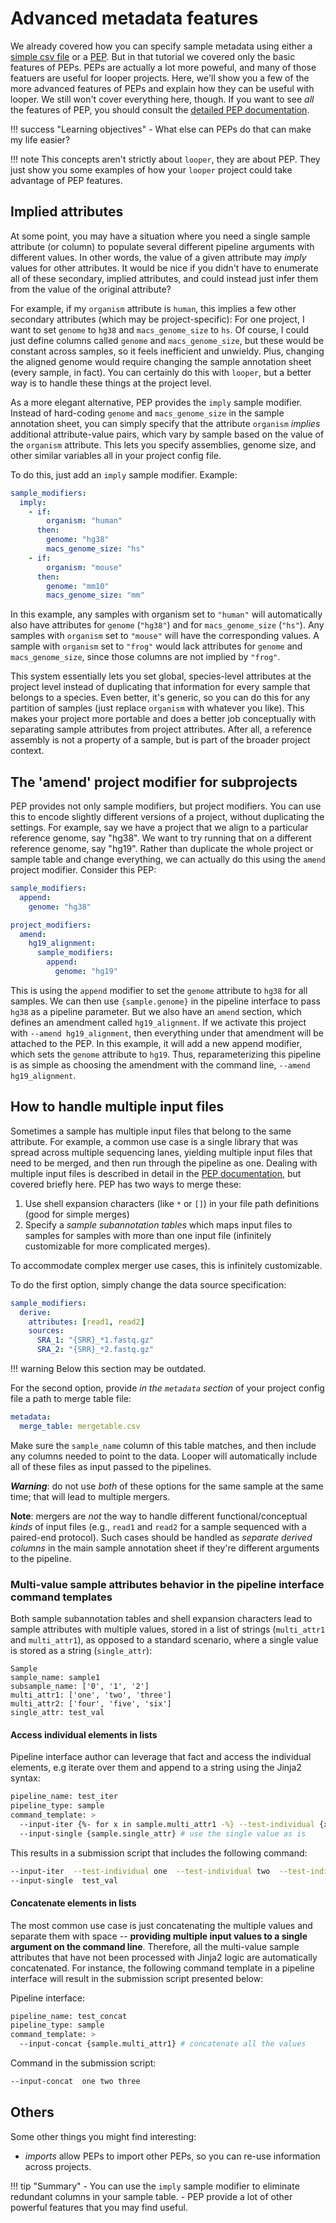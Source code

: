 # Advanced metadata features

We already covered how you can specify sample metadata using either a [simple csv file](../tutorial/initialize.md) or a [PEP](../tutorial/metadata.md).
But in that tutorial we covered only the basic features of PEPs.
PEPs are actually a lot more poweful, and many of those featuers are useful for looper projects.
Here, we'll show you a few of the more advanced features of PEPs and explain how they can be useful with looper. 
We still won't cover everything here, though.
If you want to see *all* the features of PEP, you should consult the [detailed PEP documentation](../../spec/simple-example.md).


!!! success "Learning objectives"
    - What else can PEPs do that can make my life easier?


!!! note
    This concepts aren't strictly about `looper`, they are about PEP. They just show you some examples of how your `looper` project could take advantage of PEP features.


## Implied attributes

At some point, you may have a situation where you need a single sample attribute (or column)
to populate several different pipeline arguments with different values.
In other words, the value of a given attribute may *imply* values for other attributes.
It would be nice if you didn't have to enumerate all of these secondary, implied attributes,
and could instead just infer them from the value of the original attribute?

For example, if my `organism` attribute is `human`, this implies a few other secondary attributes
(which may be project-specific): For one project, I want to set `genome` to `hg38` and `macs_genome_size` to `hs`.
Of course, I could just define columns called `genome` and `macs_genome_size`, but these would be constant across samples, so it feels inefficient and unwieldy.
Plus, changing the aligned genome would require changing the sample annotation sheet (every sample, in fact).
You can certainly do this with `looper`, but a better way is to handle these things at the project level.

As a more elegant alternative, PEP provides the `imply` sample modifier.
Instead of hard-coding `genome` and `macs_genome_size` in the sample annotation sheet,
you can simply specify that the attribute `organism` *implies* additional attribute-value pairs, which vary by sample based on the value of the `organism` attribute.
This lets you specify assemblies, genome size, and other similar variables all in your project config file.

To do this, just add an `imply` sample modifier. Example:

```yaml
sample_modifiers:
  imply:
    - if:
        organism: "human"
      then:
        genome: "hg38"
        macs_genome_size: "hs"
    - if:
        organism: "mouse"
      then:
        genome: "mm10"
        macs_genome_size: "mm"
```

In this example, any samples with organism set to `"human"` will automatically also have attributes for `genome` (`"hg38"`) and for `macs_genome_size` (`"hs"`).
Any samples with `organism` set to `"mouse"` will have the corresponding values.
A sample with `organism` set to `"frog"` would lack attributes for `genome` and `macs_genome_size`, since those columns are not implied by `"frog"`.

This system essentially lets you set global, species-level attributes at the project level instead of duplicating that information for every sample that belongs to a species.
Even better, it's generic, so you can do this for any partition of samples (just replace `organism` with whatever you like). 
This makes your project more portable and does a better job conceptually with separating sample attributes from project attributes.
After all, a reference assembly is not a property of a sample, but is part of the broader project context.


## The 'amend' project modifier for subprojects

PEP provides not only sample modifiers, but project modifiers.
You can use this to encode slightly different versions of a project, without duplicating the settings.
For example, say we have a project that we align to a particular reference genome, say "hg38".
We want to try running that on a different reference genome, say "hg19".
Rather than duplicate the whole project or sample table and change everything, we can actually do this using the `amend` project modifier.
Consider this PEP:

```yaml
sample_modifiers:
  append:
    genome: "hg38"

project_modifiers:
  amend:
    hg19_alignment:
      sample_modifiers:
        append:
          genome: "hg19"
```

This is using the `append` modifier to set the `genome` attribute to `hg38` for all samples.
We can then use `{sample.genome}` in the pipeline interface to pass `hg38` as a pipeline parameter.
But we also have an `amend` section, which defines an amendment called `hg19_alignment`.
If we activate this project with `--amend hg19_alignment`, then everything under that amendment will be attached to the PEP.
In this example, it will add a new append modifier, which sets the `genome` attribute to `hg19`.
Thus, reparameterizing this pipeline is as simple as choosing the amendment with the command line, `--amend hg19_alignment`.


## How to handle multiple input files

Sometimes a sample has multiple input files that belong to the same attribute. For example, a common use case is a single library that was spread across multiple sequencing lanes, yielding multiple input files that need to be merged, and then run through the pipeline as one. Dealing with multiple input files is described in detail in the [PEP documentation](https://pep.databio.org/spec/howto-multi-value-attributes/), but covered briefly here. PEP has two ways to merge these:

1. Use shell expansion characters (like `*` or `[]`) in your file path definitions (good for simple merges)
2. Specify a *sample subannotation tables* which maps input files to samples for samples with more than one input file (infinitely customizable for more complicated merges).

To accommodate complex merger use cases, this is infinitely customizable.

To do the first option, simply change the data source specification:

```yaml title="portion of a pep config" hl_lines="4-6"
sample_modifiers:
  derive:
    attributes: [read1, read2]
    sources:
      SRA_1: "{SRR}_*1.fastq.gz"
      SRA_2: "{SRR}_*2.fastq.gz"
```

!!! warning
    Below this section may be outdated.

For the second option, provide *in the `metadata` section* of your project config file a path to merge table file:

```yaml
metadata:
  merge_table: mergetable.csv
```

Make sure the `sample_name` column of this table matches, and then include any columns needed to point to the data.
Looper will automatically include all of these files as input passed to the pipelines.

***Warning***: do not use *both* of these options for the same sample at the same time; that will lead to multiple mergers.

**Note**: mergers are *not* the way to handle different functional/conceptual *kinds* of input files (e.g., `read1` and `read2` for a sample sequenced with a paired-end protocol).
Such cases should be handled as *separate derived columns* in the main sample annotation sheet if they're different arguments to the pipeline.




### Multi-value sample attributes behavior in the pipeline interface command templates

Both sample subannotation tables and shell expansion characters lead to sample attributes with multiple values, stored in a list of strings (`multi_attr1` and `multi_attr1`), as opposed to a standard scenario, where a single value is stored as a string (`single_attr`):

```
Sample
sample_name: sample1
subsample_name: ['0', '1', '2']
multi_attr1: ['one', 'two', 'three']
multi_attr2: ['four', 'five', 'six']
single_attr: test_val
```

#### Access individual elements in lists

Pipeline interface author can leverage that fact and access the individual elements, e.g iterate over them and append to a string using the Jinja2 syntax:

```bash
pipeline_name: test_iter
pipeline_type: sample
command_template: >
  --input-iter {%- for x in sample.multi_attr1 -%} --test-individual {x} {% endfor %} # iterate over multiple values
  --input-single {sample.single_attr} # use the single value as is

```

This results in a submission script that includes the following command:
```bash
--input-iter  --test-individual one  --test-individual two  --test-individual three
--input-single  test_val
```

#### Concatenate elements in lists

The most common use case is just concatenating the multiple values and separate them with space -- **providing multiple input values to a single argument on the command line**. Therefore, all the multi-value sample attributes that have not been processed with Jinja2 logic are automatically concatenated. For instance, the following command template in a pipeline interface will result in the submission script presented below:

Pipeline interface:
```bash
pipeline_name: test_concat
pipeline_type: sample
command_template: >
  --input-concat {sample.multi_attr1} # concatenate all the values
```

Command in the submission script:
```bash
--input-concat  one two three
```




## Others

Some other things you might find interesting:

- *imports* allow PEPs to import other PEPs, so you can re-use information across projects.




!!! tip "Summary"
    - You can use the `imply` sample modifier to eliminate redundant columns in your sample table.
    - PEP provide a lot of other powerful features that you may find useful.

